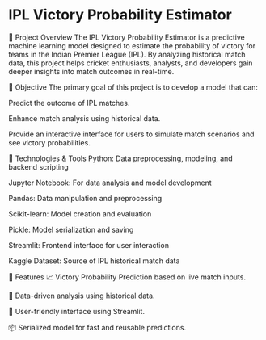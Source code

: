 # IPL Victory Probability Estimator
📌 Project Overview
The IPL Victory Probability Estimator is a predictive machine learning model designed to estimate the probability of victory for teams in the Indian Premier League (IPL). By analyzing historical match data, this project helps cricket enthusiasts, analysts, and developers gain deeper insights into match outcomes in real-time.

🎯 Objective
The primary goal of this project is to develop a model that can:

Predict the outcome of IPL matches.

Enhance match analysis using historical data.

Provide an interactive interface for users to simulate match scenarios and see victory probabilities.

🧠 Technologies & Tools
Python: Data preprocessing, modeling, and backend scripting

Jupyter Notebook: For data analysis and model development

Pandas: Data manipulation and preprocessing

Scikit-learn: Model creation and evaluation

Pickle: Model serialization and saving

Streamlit: Frontend interface for user interaction

Kaggle Dataset: Source of IPL historical match data

🚀 Features
📈 Victory Probability Prediction based on live match inputs.

🧮 Data-driven analysis using historical data.

🎯 User-friendly interface using Streamlit.

📦 Serialized model for fast and reusable predictions.



